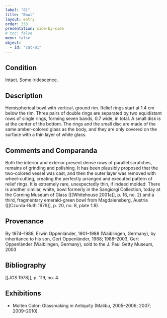 ```yaml
---
label: "81"
title: "Bowl"
layout: entry
order: 333
presentation: side-by-side
# toc: false
menu: false
object:
  - id: "cat-81"
---
```


## Condition

Intact. Some iridescence.

## Description

Hemispherical bowl with vertical, ground rim. Relief rings start at 1.4 cm below the rim. Three pairs of double rings are separated by two equidistant rows of single rings, forming seven bands, 0.7 wide, in total. A small disk is at the center of the bottom. The rings and the small disc are made of the same amber-colored glass as the body, and they are only covered on the surface with a thin layer of white glass.

## Comments and Comparanda

Both the interior and exterior present dense rows of parallel scratches, remains of grinding and polishing. It has been plausibly proposed that the two-colored vessel was cast, and then the outer layer was removed with wheel-cutting, creating the perfectly arranged and executed pattern of relief rings. It is extremely rare, unexpectedly thin, if indeed molded. There is another similar, white, bowl formerly in the Sangiorgi Collection, today at the Corning Museum of Glass ([[Whitehouse 2001a]], p. 16, no. 2) and a third, fragmentary emerald-green bowl from Magdalensberg, Austria ([[Czurda-Ruth 1979]], p. 20, no. 8, plate 1:8).

## Provenance

By 1974–1988, Erwin Oppenländer, 1901–1988 (Waiblingen, Germany), by inheritance to his son, Gert Oppenländer, 1988; 1988–2003, Gert Oppenländer (Waiblingen, Germany), sold to the J. Paul Getty Museum, 2003

## Bibliography

[[*JGS* 1978]], p. 119, no. 4.

## Exhibitions

-   Molten Color: Glassmaking in Antiquity (Malibu, 2005–2006; 2007; 2009–2010)